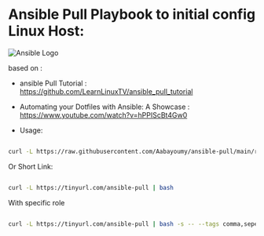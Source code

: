 # Ansible Pull Playbook to initial config Linux Host:

![Ansible Logo](https://www.learnlinux.tv/wp-content/uploads/2020/12/ansible-e1607524003363.png)

based on :
 - ansible Pull Tutorial : https://github.com/LearnLinuxTV/ansible_pull_tutorial

 - Automating your Dotfiles with Ansible: A Showcase : https://www.youtube.com/watch?v=hPPIScBt4Gw0



- Usage: 
```bash 

curl -L https://raw.githubusercontent.com/Aabayoumy/ansible-pull/main/run.sh | bash
```
Or Short Link:
```bash

curl -L https://tinyurl.com/ansible-pull | bash
```
With specific role 

```bash

curl -L https://tinyurl.com/ansible-pull | bash -s -- --tags comma,seperated,tags
```